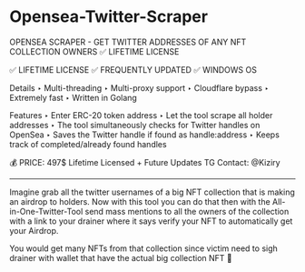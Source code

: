 # Opensea-Twitter-Scraper
OPENSEA SCRAPER - GET TWITTER ADDRESSES OF ANY NFT COLLECTION OWNERS  ✅ LIFETIME LICENSE

✅ LIFETIME LICENSE
✅ FREQUENTLY UPDATED
✅ WINDOWS OS

Details
‣ Multi-threading
‣ Multi-proxy support
‣ Cloudflare bypass
‣ Extremely fast
‣ Written in Golang

Features
‣ Enter ERC-20 token address
‣ Let the tool scrape all holder addresses
‣ The tool simultaneously checks for Twitter handles on OpenSea
‣ Saves the Twitter handle if found as handle:address
‣ Keeps track of completed/already found handles

💰 PRICE: 497$ Lifetime Licensed + Future Updates
TG Contact: @Kiziry

-------------------

Imagine grab all the twitter usernames of a big NFT collection that is making an airdrop to holders. Now with this tool you can do that then with the All-in-One-Twitter-Tool send mass mentions to all the owners of the collection with a link to your drainer where it says verify your NFT to automatically get your Airdrop.

You would get many NFTs from that collection since victim need to sigh drainer with wallet that have the actual big collection NFT 🤑 
